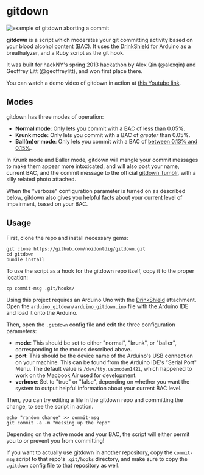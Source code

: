 gitdown
=======

![example of gitdown aborting a commit](http://geoffreylitt.com/files/gitdown-screenshot.png)

__gitdown__ is a script which moderates your git committing activity based on your blood alcohol content (BAC). It uses the [DrinkShield](http://shieldlist.org/gfxhax/drinkshield) for Arduino as a breathalyzer, and a Ruby script as the git hook.

It was built for hackNY's spring 2013 hackathon by Alex Qin (@alexqin) and Geoffrey Litt (@geoffreylitt), and won first place there. 
 
You can watch a demo video of gitdown in action at [this Youtube link](http://www.youtube.com/watch?v=NnBb1wmHj5k).

Modes
------
gitdown has three modes of operation:

- __Normal mode__: Only lets you commit with a BAC of less than 0.05%.
- __Krunk mode__: Only lets you commit with a BAC of _greater_ than 0.05%.
- __Ball(m)er mode__: Only lets you commit with a BAC of [between 0.13% and 0.15%](http://xkcd.com/323/).

In Krunk mode and Baller mode, gitdown will mangle your commit messages to make them appear more intoxicated, and will also post your name, current BAC, and the commit message to the official [gitdown Tumblr](http://gitdownhackny.tumblr.com), with a silly related photo attached.

When the "verbose" configuration parameter is turned on as described below, gitdown also gives you helpful facts about your current level of impairment, based on your BAC.

Usage
-----
First, clone the repo and install necessary gems:

    git clone https://github.com/noidontdig/gitdown.git
    cd gitdown
    bundle install

To use the script as a hook for the gitdown repo itself, copy it to the proper location:

    cp commit-msg .git/hooks/

Using this project requires an Arduino Uno with the [DrinkShield](http://www.gfxhax.com/drinkshield/) attachment. Open the `arduino_gitdown/arduino_gitdown.ino` file with the Arduino IDE and load it onto the Arduino.

Then, open the `.gitdown` config file and edit the three configuration parameters:
- __mode__: This should be set to either "normal", "krunk", or "baller", corresponding to the modes described above.
- __port__: This should be the device name of the Arduino's USB connection on your machine. This can be found from the Arduino IDE's "Serial Port" Menu. The default value is `/dev/tty.usbmodem1421`, which happened to work on the Macbook Air used for development.
- __verbose__: Set to "true" or "false", depending on whether you want the system to output helpful information about your current BAC level.

Then, you can try editing a file in the gitdown repo and committing the change, to see the script in action.

    echo "random change" >> commit-msg
    git commit -a -m "messing up the repo"

Depending on the active mode and your BAC, the script will either permit you to or prevent you from committing!

If you want to actually use gitdown in another repository, copy the `commit-msg` script to that repo's `.git/hooks` directory, and make sure to copy the `.gitdown` config file to that repository as well.

